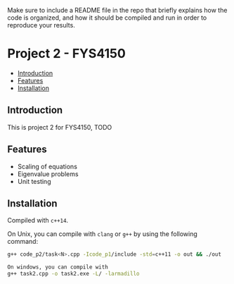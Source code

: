 Make sure to include a README file in the repo that briefly explains how the code is organized, and how it should be compiled and run in order to reproduce your results.

# Project 2 - FYS4150 <!-- omit in toc -->

- [Introduction](#introduction)
- [Features](#features)
- [Installation](#installation)

## Introduction
This is project 2 for FYS4150, TODO

## Features
- Scaling of equations
- Eigenvalue problems
- Unit testing

## Installation
Compiled with `c++14`.

On Unix, you can compile with `clang` or `g++` by using the following command:

```bash
g++ code_p2/task<N>.cpp -Icode_p1/include -std=c++11 -o out && ./out

On windows, you can compile with 
g++ task2.cpp -o task2.exe -L/ -larmadillo

